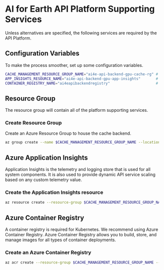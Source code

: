 # AI for Earth API Platform Supporting Services
Unless alternatives are specified, the following services are required by the API Platform.

## Configuration Variables
To make the process smoother, set up some configuration variables.
```bash
CACHE_MANAGEMENT_RESOURCE_GROUP_NAME="ai4e-api-backend-gpu-cache-rg" # Azure Resource Group
APP_INSIGHTS_RESOURCE_NAME="ai4e-api-backend-gpu-app-insights"       # Application Services name
CONTAINER_REGISTRY_NAME="ai4eapibackendregistry"                     # Application Services name
```

## Resource Group
The resource group will contain all of the platform supporting services.

### Create Resource Group
Create an Azure Resource Group to house the cache backend.
```bash
az group create --name $CACHE_MANAGEMENT_RESOURCE_GROUP_NAME --location eastus
```

## Azure Application Insights
Application Insights is the telemetry and logging store that is used for all system components.  It is also used to provide dynamic API service scaling based on any custom telemetry value.

### Create the Application Insights resource
```bash
az resource create --resource-group $CACHE_MANAGEMENT_RESOURCE_GROUP_NAME --resource-type "Microsoft.Insights/components" --name $APP_INSIGHTS_RESOURCE_NAME --location eastus --properties '{"Application_Type":"other"}'
```

## Azure Container Registry
A container registry is required for Kubernetes. We recommend using Azure Container Registry.  Azure Container Registry allows you to build, store, and manage images for all types of container deployments.

### Create an Azure Container Registry
```bash
az acr create --resource-group $CACHE_MANAGEMENT_RESOURCE_GROUP_NAME --name $CONTAINER_REGISTRY_NAME --sku Basic
```